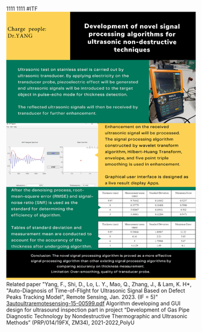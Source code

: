 1111
1111
#ITF
![image](https://github.com/NicYeungfan/NicYeungfan.github.io/blob/main/ultrasoundimage.png)
Related paper "Yang, F., Shi, D., Lo, L. Y., Mao, Q., Zhang, J., & Lam, K. H*, "Auto-Diagnosis of Time-of-Flight for Ultrasonic Signal Based on Defect Peaks Tracking Model", Remote Sensing, Jan. 2023. (IF = 5)" [3autoultraremotesensing-15-00599.pdf](https://github.com/NicYeungfan/NicYeungfan.github.io/blob/main/3autoultraremotesensing-15-00599.pdf)
Algorithm developing and GUI design for ultrasound inspection part in project “Development of Gas Pipe Diagnostic Technology by Nondestructive Thermographic and Ultrasonic Methods” (PRP/014/19FX, ZM34), 2021-2022,PolyU
